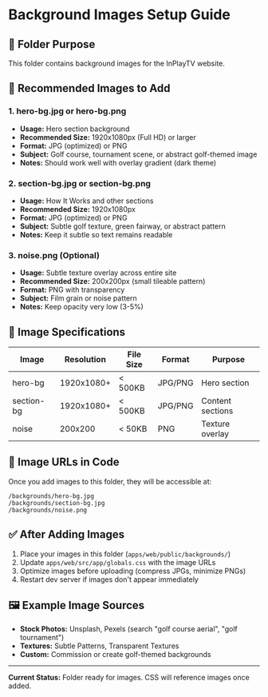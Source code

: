 # Background Images Setup Guide

## 📁 Folder Purpose
This folder contains background images for the InPlayTV website.

## 🎨 Recommended Images to Add

### 1. **hero-bg.jpg** or **hero-bg.png**
- **Usage:** Hero section background
- **Recommended Size:** 1920x1080px (Full HD) or larger
- **Format:** JPG (optimized) or PNG
- **Subject:** Golf course, tournament scene, or abstract golf-themed image
- **Notes:** Should work well with overlay gradient (dark theme)

### 2. **section-bg.jpg** or **section-bg.png**
- **Usage:** How It Works and other sections
- **Recommended Size:** 1920x1080px
- **Format:** JPG (optimized) or PNG
- **Subject:** Subtle golf texture, green fairway, or abstract pattern
- **Notes:** Keep it subtle so text remains readable

### 3. **noise.png** (Optional)
- **Usage:** Subtle texture overlay across entire site
- **Recommended Size:** 200x200px (small tileable pattern)
- **Format:** PNG with transparency
- **Subject:** Film grain or noise pattern
- **Notes:** Keep opacity very low (3-5%)

## 📏 Image Specifications

| Image | Resolution | File Size | Format | Purpose |
|-------|-----------|-----------|--------|---------|
| hero-bg | 1920x1080+ | < 500KB | JPG/PNG | Hero section |
| section-bg | 1920x1080+ | < 500KB | JPG/PNG | Content sections |
| noise | 200x200 | < 50KB | PNG | Texture overlay |

## 🎯 Image URLs in Code

Once you add images to this folder, they will be accessible at:

```
/backgrounds/hero-bg.jpg
/backgrounds/section-bg.jpg
/backgrounds/noise.png
```

## ✅ After Adding Images

1. Place your images in this folder (`apps/web/public/backgrounds/`)
2. Update `apps/web/src/app/globals.css` with the image URLs
3. Optimize images before uploading (compress JPGs, minimize PNGs)
4. Restart dev server if images don't appear immediately

## 🖼️ Example Image Sources

- **Stock Photos:** Unsplash, Pexels (search "golf course aerial", "golf tournament")
- **Textures:** Subtle Patterns, Transparent Textures
- **Custom:** Commission or create golf-themed backgrounds

---

**Current Status:** Folder ready for images. CSS will reference images once added.
